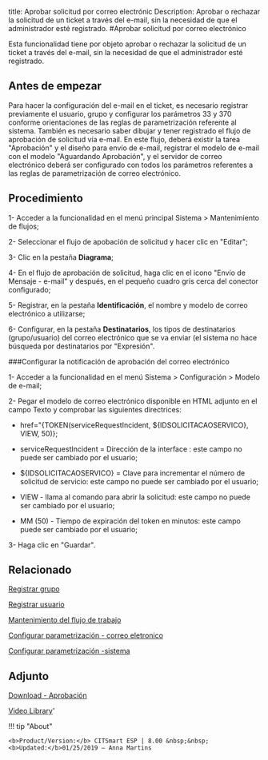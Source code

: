 title: Aprobar solicitud por correo electrónic
Description: Aprobar o rechazar la solicitud de un ticket a través del e-mail, sin la necesidad de que el administrador esté registrado.
#Aprobar solicitud por correo electrónico


Esta funcionalidad tiene por objeto aprobar o rechazar la solicitud de un ticket
a través del e-mail, sin la necesidad de que el administrador esté registrado.

Antes de empezar
--------------------

Para hacer la configuración del e-mail en el ticket, es necesario registrar
previamente el usuario, grupo y configurar los parámetros 33 y 370 conforme
orientaciones de las reglas de parametrización referente al sistema. También es
necesario saber dibujar y tener registrado el flujo de aprobación de solicitud
vía e-mail. En este flujo, deberá existir la tarea "Aprobación" y el diseño para
envío de e-mail, registrar el modelo de e-mail con el modelo "Aguardando
Aprobación", y el servidor de correo electrónico deberá ser configurado con
todos los parámetros referentes a las reglas de parametrización de correo
electrónico.

Procedimiento
-----------------

1-  Acceder a la funcionalidad en el menú principal Sistema \> Mantenimiento de
    flujos;

2-  Seleccionar el flujo de apobación de solicitud y hacer clic en "Editar";

3-  Clic en la pestaña **Diagrama**;

4-  En el flujo de aprobación de solicitud, haga clic en el icono "Envío de Mensaje - e-mail" y después, en el pequeño cuadro gris cerca del conector configurado;

5-  Registrar, en la pestaña **Identificación**, el nombre y modelo de correo
    electrónico a utilizarse;

6-  Configurar, en la pestaña **Destinatarios**, los tipos de destinatarios
    (grupo/usuario) del correo electrónico que se va enviar (el sistema no hace
    búsqueda por destinatarios por "Expresión".

###Configurar la notificación de aprobación del correo electrónico

1-  Acceder a la funcionalidad en el menú Sistema \> Configuración \> Modelo
    de e-mail;

2-  Pegar el modelo de correo electrónico disponible en HTML adjunto en el campo
    Texto y comprobar las siguientes directrices:

   -   href="{TOKEN(serviceRequestIncident, \${IDSOLICITACAOSERVICO}, VIEW, 50)};

   -   serviceRequestIncident = Dirección de la interface : este campo no puede ser
       cambiado por el usuario;

   -   \${IDSOLICITACAOSERVICO} = Clave para incrementar el número de solicitud de
       servicio: este campo no puede ser cambiado por el usuario;

   -   VIEW - llama al comando para abrir la solicitud: este campo no puede ser
       cambiado por el usuario;

   -   MM (50) - Tiempo de expiración del token en minutos: este campo puede ser
       cambiado por el usuario;

3-  Haga clic en "Guardar".


Relacionado
-------

[Registrar grupo](/es-es/citsmart-esp-8/initial-settings/access-settings/user/register-groups.html)

[Registrar usuario](/es-es/citsmart-esp-8/initial-settings/access-settings/user/users.html)

[Mantenimiento del flujo de trabajo](/es-es/citsmart-esp-8/platform-administration/flow-maintenance/workflow.maintenance.html)

[Configurar parametrización - correo eletronico](/es-es/citsmart-esp-8/platform-administration/parameters-list/configure-parametrization-email.html)

[Configurar parametrización -sistema](/es-es/citsmart-esp-8/platform-administration/parameters-list/configure-parametrization-system.html)

Adjunto
----------
[Download - Aprobación][1]


<i class='fa fa-youtube-play  fa-2x' style='color:#97ce17;vertical-align: middle;'> </i> [Video Library](https://www.youtube.com/playlist?list=PLB5qK2uzf2ROl8PJLi-kszYhGzr17uvz-)'

!!! tip "About"

    <b>Product/Version:</b> CITSmart ESP | 8.00 &nbsp;&nbsp;
    <b>Updated:</b>01/25/2019 – Anna Martins


[1]:/pt-br/citsmart-esp-8/processes/tickets/images/aprobacion.docx
